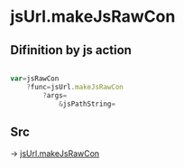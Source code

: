 # jsUrl.makeJsRawCon

## Difinition by js action

```js.js

var=jsRawCon
	?func=jsUrl.makeJsRawCon
		?args=
			&jsPathString=
```

## Src

-> [jsUrl.makeJsRawCon](https://github.com/puutaro/CommandClick/blob/master/app/src/main/java/com/puutaro/commandclick/fragment_lib/terminal_fragment/js_interface/JsUrl.kt#L37)


